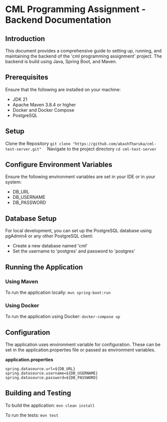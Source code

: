 # CML Programming Assignment - Backend Documentation

## Introduction
This document provides a comprehensive guide to setting up, running, and maintaining the backend of the 'cml programming assignment' project. The backend is build using Java, Spring Boot, and  Maven.

## Prerequisites
Ensure that the following are installed on your machine:
- JDK 21
- Apache Maven 3.8.4 or higher
- Docker and Docker Compose
- PostgreSQL

## Setup
Clone the Repository
```git clone "https://github.com/akashTharuka/cml-test-server.git"  ```
Navigate to the project directory
```cd cml-test-server```

## Configure Environment Variables
Ensure the following environment variables are set in your IDE or in your system:
- DB_URL
- DB_USERNAME
- DB_PASSWORD

## Database Setup
For local development, you can set up the PostgreSQL database using pgAdmin4 or any other PostgreSQL client:
- Create a new database named 'cml'
- Set the username to 'postgres' and password to 'postgres'

## Running the Application

### Using Maven
To run the application locally:
```mvn spring-boot:run```

### Using Docker
To run the application using Docker:
```docker-compose up```

## Configuration
The application uses environment variable for configuration. These can be set in the application.properties file or passed as environment variables.

**application.properties**
```properties
spring.datasource.url=${DB_URL}
spring.datasource.username=${DB_USERNAME}
spring.datasource.password=${DB_PASSWORD}
```

## Building and Testing
To build the application:
```mvn clean install```

To run the tests:
```mvn test```

